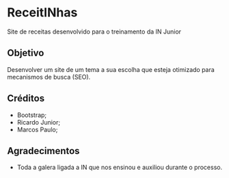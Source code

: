 # ReceitINhas
Site de receitas desenvolvido para o treinamento da IN Junior

## Objetivo
Desenvolver um site de um tema a sua escolha que esteja otimizado para mecanismos de busca (SEO).

## Créditos
 * Bootstrap;
 * Ricardo Junior;
 * Marcos Paulo;

## Agradecimentos
 * Toda a galera ligada a IN que nos ensinou e auxiliou durante o processo.
